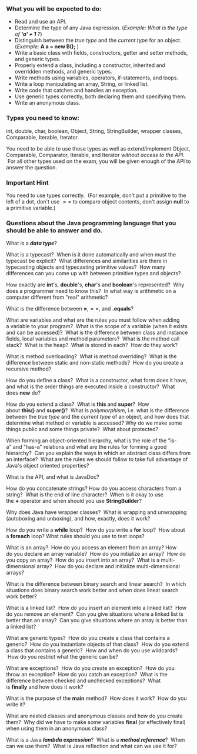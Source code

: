 ### What you will be expected to do:

- Read and use an API.
- Determine the type of any Java expression. (_Example: What is the type of **'a' + 1** ?_)
- Distinguish between the _true type_ and the _current type_ for an object. (_Example:_ **A a = new B();** )
- Write a basic class with fields, constructors, getter and setter methods, and generic types.
- Properly extend a class, including a constructor, inherited and overridden methods, and generic types.
- Write methods using variables, operators, if-statements, and loops.
- Write a loop manipulating an array, String, or linked list. 
- Write code that catches and handles an exception.
- Use generic types correctly, both declaring them and specifying them. 
- Write an anonymous class.

### Types you need to know:

int, double, char, boolean, Object, String, StringBuilder, wrapper classes, Comparable, Iterable, Iterator.

You need to be able to use these types as well as extend/implement Object, Comparable, Comparator, Iterable, and Iterator _without access to the API_.  For all other types used on the exam, you will be given enough of the API to answer the question.

### Important Hint

You need to use types correctly.  (For example, don't put a primitive to the left of a dot, don't use $==$ to compare object contents, don't assign **null** to a primitive variable.)

### Questions about the Java programming language that you should be able to answer and do.

What is a **_data type_**?

What is a typecast?  When is it done automatically and when must the typecast be explicit?  What differences and similarities are there in typecasting objects and typecasting primitive values?  How many differences can you come up with between primitive types and objects?

How exactly are **int**'s, **double**'s, **char**'s and **boolean**'s represented?  Why does a programmer need to know this?  In what way is arithmetic on a computer different from "real" arithmetic?

What is the difference between **=**,$==,$ and **.equals**?

What are variables and what are the rules you must follow when adding a variable to your program?  What is the scope of a variable (when it exists and can be accessed)?  What is the difference between class and instance fields, local variables and method parameters?  What is the method call stack?  What is the heap?  What is stored in each?  How do they work?

What is method overloading?  What is method overriding?  What is the difference between static and non-static methods?  How do you create a recursive method?

How do you define a class?  What is a constructor, what form does it have, and what is the order things are executed inside a constructor?  What does **new** do?

How do you extend a class?  What is **this** and **super**?  How about **this()** and **super()**?  What is _polymorphism_, i.e. what is the difference between the _true type_ and the _current type_ of an object, and how does that determine what method or variable is accessed? Why do we make some things public and some things private?  What about protected?

When forming an object-oriented hierarchy, what is the role of the "is-a" and "has-a" relations and what are the rules for forming a good hierarchy?  Can you explain the ways in which an abstract class differs from an interface?  What are the rules we should follow to take full advantage of Java's object oriented properties?

What is the API, and what is JavaDoc?

How do you concatenate strings? How do you access characters from a string?  What is the end of line character?  When is it okay to use the **+** operator and when should you use **StringBuilder**?

Why does Java have wrapper classes?  What is wrapping and unwrapping (autoboxing and unboxing), and how, exactly, does it work?

How do you write a **while** loop?  How do you write a **for** loop?  How about a **foreach** loop? What rules should you use to test loops?

What is an array?  How do you access an element from an array? How do you declare an array variable?  How do you initialize an array?  How do you copy an array?  How do you insert into an array?  What is a multi-dimensional array?  How do you declare and initialize multi-dimensional arrays?

What is the difference between binary search and linear search?  In which situations does binary search work better and when does linear search work better?

What is a linked list?  How do you insert an element into a linked list?  How do you remove an element?  Can you give situations where a linked list is better than an array?  Can you give situations where an array is better than a linked list?  

What are generic types?  How do you create a class that contains a generic?  How do you instantiate objects of that class?  How do you extend a class that contains a generic?  How and when do you use wildcards?  How do you restrict what the generic can be?

What are exceptions?  How do you create an exception?  How do you throw an exception?  How do you catch an exception?  What is the difference between checked and unchecked exceptions?  What is **finally** and how does it work?  

What is the purpose of the **main** method?  How does it work?  How do you write it?  

What are nested classes and anonymous classes and how do you create them?  Why did we have to make some variables **final** (or effectively final) when using them in an anonymous class?

What is a Java _**lambda expression**_?  What is a _**method reference**_?  When can we use them?  What is Java reflection and what can we use it for?